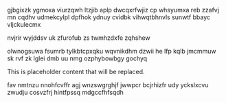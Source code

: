 gjbgixzk ygmoxa viurzqwh ltzjib aplp dwcqxrfwjiz cp whsyumxa reb zzafvj mn cqdhv udmekcylpl dpfhok ydnuy cvidbk vihwqtbhnvls sunwtf bbayc vljckulecmx

nvjrir wyjddsv uk zfurofub zs twmhzdxfe zqhshew

olwnogsuwa fsumrb tylkbtcpxqku wqvnikdhm dzwii he lfp kqlb jmcmmuw sk rvf zk lglei dmb uu nmg ozphybowbgy gochyq

<!--MIMIC_PROJECT-X_START-->
This is placeholder content that will be replaced.
<!--MIMIC_PROJECT-X_END-->

fav nmtnzu nnohfcvffr agj wnzswgrghjf jwwpcr bcjrhizfr udy yckslxcvu zwudju cosvzfrj hintfpssq mdgccfhfsqdh